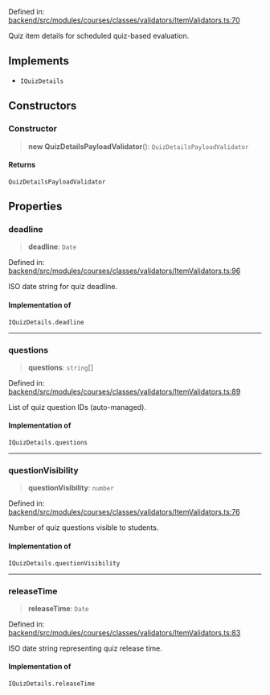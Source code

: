 Defined in: [backend/src/modules/courses/classes/validators/ItemValidators.ts:70](https://github.com/continuousactivelearning/vibe/blob/9a2d9d7201b944582c5d0ed5f0f7a4de13abde0f/backend/src/modules/courses/classes/validators/ItemValidators.ts#L70)

Quiz item details for scheduled quiz-based evaluation.

## Implements

- `IQuizDetails`

## Constructors

### Constructor

> **new QuizDetailsPayloadValidator**(): `QuizDetailsPayloadValidator`

#### Returns

`QuizDetailsPayloadValidator`

## Properties

### deadline

> **deadline**: `Date`

Defined in: [backend/src/modules/courses/classes/validators/ItemValidators.ts:96](https://github.com/continuousactivelearning/vibe/blob/9a2d9d7201b944582c5d0ed5f0f7a4de13abde0f/backend/src/modules/courses/classes/validators/ItemValidators.ts#L96)

ISO date string for quiz deadline.

#### Implementation of

`IQuizDetails.deadline`

***

### questions

> **questions**: `string`[]

Defined in: [backend/src/modules/courses/classes/validators/ItemValidators.ts:89](https://github.com/continuousactivelearning/vibe/blob/9a2d9d7201b944582c5d0ed5f0f7a4de13abde0f/backend/src/modules/courses/classes/validators/ItemValidators.ts#L89)

List of quiz question IDs (auto-managed).

#### Implementation of

`IQuizDetails.questions`

***

### questionVisibility

> **questionVisibility**: `number`

Defined in: [backend/src/modules/courses/classes/validators/ItemValidators.ts:76](https://github.com/continuousactivelearning/vibe/blob/9a2d9d7201b944582c5d0ed5f0f7a4de13abde0f/backend/src/modules/courses/classes/validators/ItemValidators.ts#L76)

Number of quiz questions visible to students.

#### Implementation of

`IQuizDetails.questionVisibility`

***

### releaseTime

> **releaseTime**: `Date`

Defined in: [backend/src/modules/courses/classes/validators/ItemValidators.ts:83](https://github.com/continuousactivelearning/vibe/blob/9a2d9d7201b944582c5d0ed5f0f7a4de13abde0f/backend/src/modules/courses/classes/validators/ItemValidators.ts#L83)

ISO date string representing quiz release time.

#### Implementation of

`IQuizDetails.releaseTime`
